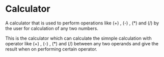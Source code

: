 # Calculator             
A calculator that is used to perform operations like (+) , (-) , (*) and (/) by the user for calculation of any two numbers.
                               
This is the calculator which can calculate the simnple calculation with operator like (+) , (-) , (*) and (/) between any
two operands and give the result when on performing certain operator.
